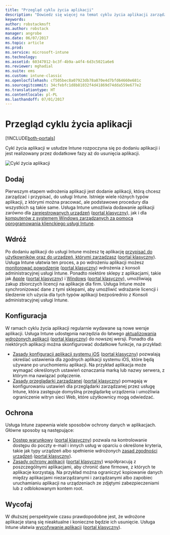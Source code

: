 ```yaml
---
title: "Przegląd cyklu życia aplikacji"
description: "Dowiedz się więcej na temat cyklu życia aplikacji zarządzanych przez usługę Intune — od momentu ich dodania do ich ewentualnego wycofania."
keywords: 
author: robstackmsft
ms.author: robstack
manager: angrobe
ms.date: 06/07/2017
ms.topic: article
ms.prod: 
ms.service: microsoft-intune
ms.technology: 
ms.assetid: 60347012-bc3f-4b9a-a4f4-6d3c5021a6e6
ms.reviewer: mghadial
ms.suite: ems
ms.custom: intune-classic
ms.openlocfilehash: cf505bec8a07923db78a870e4d7bfd64660e681c
ms.sourcegitcommit: 34cfebfc1d8b81032f4d41869d74dda559e677e2
ms.translationtype: HT
ms.contentlocale: pl-PL
ms.lasthandoff: 07/01/2017
---
```

# <a name="overview-of-the-app-lifecycle"></a>Przegląd cyklu życia aplikacji

[!INCLUDE[both-portals](./includes/note-for-both-portals.md)]

Cykl życia aplikacji w usłudze Intune rozpoczyna się po dodaniu aplikacji i jest realizowany przez dodatkowe fazy aż do usunięcia aplikacji.

![Cykl życia aplikacji](./media/app-lifecycle.png "Cykl życia aplikacji Intune")

## <a name="add"></a>Dodaj

Pierwszym etapem wdrożenia aplikacji jest dodanie aplikacji, którą chcesz zarządzać i przypisać, do usługi Intune. Istnieje wiele różnych typów aplikacji, z którymi można pracować, ale podstawowe procedury dla wszystkich są takie same. Usługa Intune umożliwia dodawanie aplikacji zarówno dla [zarejestrowanych urządzeń](apps-add.md) ([portal klasyczny](/intune-classic/deploy-use/add-apps-for-mobile-devices-in-microsoft-intune)), jak i dla [komputerów z systemem Windows zarządzanych za pomocą oprogramowania klienckiego usługi Intune](/intune-classic/deploy-use/add-apps-for-windows-pcs-in-microsoft-intune).

## <a name="deploy"></a>Wdróż

Po dodaniu aplikacji do usługi Intune możesz tę aplikację [przypisać do użytkowników oraz do urządzeń, którymi zarządzasz](apps-deploy.md) ([portal klasyczny](/intune-classic/deploy-use/deploy-apps)). Usługa Intune ułatwia ten proces, a po wdrożeniu aplikacji możesz [monitorować powodzenie](apps-monitor.md) ([portal klasyczny](/intune-classic/deploy-use/monitor-apps-in-microsoft-intune)) wdrożenia z konsoli administracyjnej usługi Intune. Ponadto niektóre sklepy z aplikacjami, takie jak [Apple](vpp-apps-ios.md) ([portal klasyczny](/intune-classic/deploy-use/manage-ios-apps-you-purchased-through-a-volume-purchase-program-with-microsoft-intune)) i [Windows](windows-store-for-business.md) ([portal klasyczny](/intune-classic/deploy-use/manage-apps-you-purchased-from-the-windows-store-for-business-with-microsoft-intune)), umożliwiają zakup zbiorczych licencji na aplikacje dla firm. Usługa Intune może synchronizować dane z tymi sklepami, aby umożliwić wdrażanie licencji i śledzenie ich użycia dla tych typów aplikacji bezpośrednio z Konsoli administracyjnej usługi Intune.

## <a name="configure"></a>Konfiguracja

W ramach cyklu życia aplikacji regularnie wydawane są nowe wersje aplikacji. Usługa Intune udostępnia narzędzia do łatwego [aktualizowania wdrożonych aplikacji](apps-add.md) ([portal klasyczny](/intune-classic/deploy-use/update-apps-using-microsoft-intune)) do nowszej wersji. Ponadto dla niektórych aplikacji można skonfigurować dodatkowe funkcje, na przykład:
- [Zasady konfiguracji aplikacji systemu iOS](app-configuration-policies-use-ios.md) ([portal klasyczny](/intune-classic/deploy-use/configure-ios-apps-with-mobile-app-configuration-policies-in-microsoft-intune)) pozwalają określać ustawienia dla zgodnych aplikacji systemu iOS, które będą używane po uruchomieniu aplikacji. Na przykład aplikacja może wymagać określonych ustawień oznaczania marką lub nazwy serwera, z którym ma nawiązać połączenie.
- [Zasady przeglądarki zarządzanej](app-configuration-managed-browser.md) ([portal klasyczny](/intune-classic/deploy-use/manage-internet-access-using-managed-browser-policies)) pomagają w konfigurowaniu ustawień dla przeglądarki zarządzanej przez usługę Intune, która zastępuje domyślną przeglądarkę urządzenia i umożliwia ograniczenie witryn sieci Web, które użytkownicy mogą odwiedzać.

## <a name="protect"></a>Ochrona

Usługa Intune zapewnia wiele sposobów ochrony danych w aplikacjach. Główne sposoby są następujące:
- [Dostęp warunkowy](conditional-access.md) ([portal klasyczny](/intune-classic/deploy-use/restrict-access-to-email-and-o365-services-with-microsoft-intune)) pozwala na kontrolowanie dostępu do poczty e-mail i innych usług w oparciu o określone kryteria, takie jak typy urządzeń albo spełnienie wdrożonych [zasad zgodności urządzeń](device-compliance.md) ([portal klasyczny](/intune-classic/deploy-use/introduction-to-device-compliance-policies-in-microsoft-intune)).
- [Zasady ochrony aplikacji](app-protection-policy.md) ([portal klasyczny](/intune-classic/deploy-use/protect-app-data-using-mobile-app-management-policies-with-microsoft-intune)) współpracują z poszczególnymi aplikacjami, aby chronić dane firmowe, z których te aplikacje korzystają. Na przykład można ograniczyć kopiowanie danych między aplikacjami niezarządzanymi i zarządzanymi albo zapobiec uruchamianiu aplikacji na urządzeniach ze zdjętymi zabezpieczeniami lub z odblokowanym kontem root.

## <a name="retire"></a>Wycofaj

W dłuższej perspektywie czasu prawdopodobne jest, że wdrożone aplikacje staną się nieaktualne i konieczne będzie ich usunięcie. Usługa Intune ułatwia [wycofywanie aplikacji](device-management.md) ([portal klasyczny](/intune-classic/deploy-use/retire-apps-using-microsoft-intune)).
